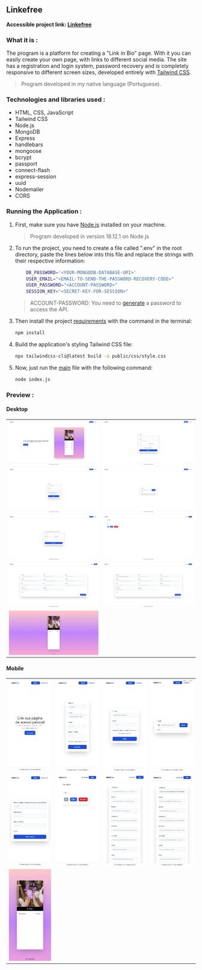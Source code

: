 ## Linkefree

**Accessible project link: <a href="https://linkefree.onrender.com/">Linkefree</a>**

### What it is :
The program is a platform for creating a "Link in Bio" page. With it you can easily create your own page, with links to different social media. The site has a registration and login system, password recovery and is completely responsive to different screen sizes, developed entirely with <a href="https://tailwindcss.com/">Tailwind CSS</a>.

> Program developed in my native language (Portuguese).

### Technologies and libraries used :

- HTML, CSS, JavaScript
- Tailwind CSS
- Node.js
- MongoDB
- Express
- handlebars
- mongoose
- bcrypt
- passport
- connect-flash
- express-session
- uuid
- Nodemailer
- CORS

### Running the Application :

1. First, make sure you have <a href="https://nodejs.org/en">Node.js</a> installed on your machine.

   > Program developed in version 18.12.1 on Node.js

2. To run the project, you need to create a file called ".env" in the root directory, paste the lines below into this file and replace the strings with their respective information:

    ```bash
        DB_PASSWORD='<YOUR-MONGODB-DATABASE-URI>'
        USER_EMAIL="<EMAIL-TO-SEND-THE-PASSWORD-RECOVERY-CODE>"
        USER_PASSWORD="<ACCOUNT-PASSWORD>"
        SESSION_KEY="<SECRET-KEY-FOR-SESSION>"
    ```

    > ACCOUNT-PASSWORD: You need to <a href="https://myaccount.google.com/apppasswords">generate</a> a password to access the API.

3. Then install the project <a href="./package.json">requirements</a> with the command in the terminal:

   ```bash
   npm install
   ```

4. Build the application's styling Tailwind CSS file:

   ```bash
   npx tailwindcss-cli@latest build -o public/css/style.css
   ```

5. Now, just run the <a href="app.js">main</a> file with the following command:

   ```bash
   node index.js
   ```

### Preview :

#### Desktop

<table width="100%"> 
<tr>
<td width="50%">
<img src="./SAMPLE/SAMPLE1.png/">
</td> 
<td width="50%">
<img src="./SAMPLE/SAMPLE2.png/">
</td> 
</tr>
<tr>
<td width="50%">
<img src="./SAMPLE/SAMPLE3.png/">
</td> 
<td width="50%">
<img src="./SAMPLE/SAMPLE4.png/">
</td> 
</tr>
<tr>
<td width="50%">
<img src="./SAMPLE/SAMPLE5.png/">
</td> 
<td width="50%">
<img src="./SAMPLE/SAMPLE6.png/">
</td> 
</tr>
<tr>
<td width="50%">
<img src="./SAMPLE/SAMPLE7.png/">
</td> 
<td width="50%">
<img src="./SAMPLE/SAMPLE8.png/">
</td> 
</tr>
<tr>
<td width="50%">
<img src="./SAMPLE/SAMPLE9.png/">
</td> 
</tr>
</table>

#### Mobile

<table width="100%"> 
<tr>
<td width="25%">
<img src="./SAMPLE/SAMPLE10.png/">
</td> 
<td width="25%">
<img src="./SAMPLE/SAMPLE11.png/">
</td> 
<td width="25%">
<img src="./SAMPLE/SAMPLE12.png/">
</td> 
<td width="25%">
<img src="./SAMPLE/SAMPLE13.png/">
</td> 
</tr>
<tr>
<td width="25%">
<img src="./SAMPLE/SAMPLE14.png/">
</td> 
<td width="25%">
<img src="./SAMPLE/SAMPLE15.png/">
</td> 
<td width="25%">
<img src="./SAMPLE/SAMPLE16.png/">
</td> 
<td width="25%">
<img src="./SAMPLE/SAMPLE17.png/">
</td> 
</tr>
<tr>
<td width="25%">
<img src="./SAMPLE/SAMPLE18.png/">
</td> 
</table>
